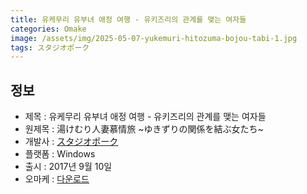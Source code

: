 ```yaml
---
title: 유케무리 유부녀 애정 여행 - 유키즈리의 관계를 맺는 여자들
categories: Omake
image: /assets/img/2025-05-07-yukemuri-hitozuma-bojou-tabi-1.jpg
tags: スタジオポーク 
---
```


## 정보

* 제목 : 유케무리 유부녀 애정 여행 - 유키즈리의 관계를 맺는 여자들
* 원제목 : 湯けむり人妻慕情旅 ~ゆきずりの関係を結ぶ女たち~
* 개발사 : [スタジオポーク](/tags/スタジオポーク)
* 플랫폼 : Windows
* 출시 : 2017년 9월 10일
* 오마케 : [다운로드](/assets/omake/yukemuri-hitozuma-bojou-tabi.zip)
